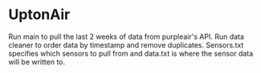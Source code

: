 # UptonAir

Run main to pull the last 2 weeks of data from purpleair's API.
Run data cleaner to order data by timestamp and remove duplicates.
Sensors.txt specifies which sensors to pull from and data.txt is where the sensor data will be written to.
